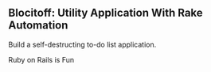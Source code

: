## Blocitoff: Utility Application With Rake Automation
Build a self-destructing to-do list application.

Ruby on Rails is Fun
